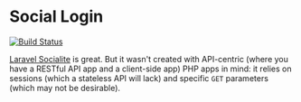 # Social Login

[![Build Status](https://travis-ci.org/smallhadroncollider/social-login.svg?branch=develop)](https://travis-ci.org/smallhadroncollider/social-login)

[Laravel Socialite](https://github.com/laravel/socialite) is great. But it wasn't created with API-centric (where you have a RESTful API app and a client-side app) PHP apps in mind: it relies on sessions (which a stateless API will lack) and specific `GET` parameters (which may not be desirable).

